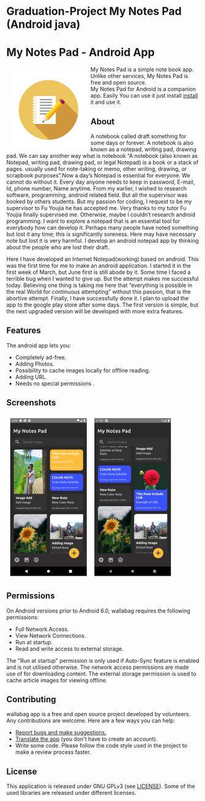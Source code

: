 # Graduation-Project My Notes Pad (Android java)
# My Notes Pad - Android App 

<img src="/Others/Images/notes_launcher.png" align="left"
width="200" hspace="10" vspace="10">

My Notes Pad is a simple note book app.  
Unlike other services, My Notes Pad is free and open source.  
My Notes Pad for Android is a companion app. Easily You can use it just install [install](https://github.com/MD-Anower/Graduation-Project-My-Notes-Pad-Android/raw/main/app/release/app-release.apk) it and use it.


<!---

<p align="left">
<a href="https://play.google.com/store/apps/details?id=fr.gaulupeau.apps.InThePoche">
    <img alt="Get it on Google Play"
        height="80"
        src="https://play.google.com/intl/en_us/badges/images/generic/en_badge_web_generic.png" />
</a>  
<a href="https://f-droid.org/app/fr.gaulupeau.apps.InThePoche">
    <img alt="Get it on F-Droid"
        height="80"
        src="https://f-droid.org/badge/get-it-on.png" />
        </a>
        </p>

-->



## About

A notebook called draft something for some days or forever. A notebook is also known as a notepad, writing pad, drawing pad.
We can say another way what is notebook “A notebook (also known as Notepad, writing pad, drawing pad, or legal Notepad) is a book or a stack of pages.
usually used for note-taking or memo, other writing, drawing, or scrapbook purposes”.Now a day’s Notepad is essential for everyone.
We cannot do without it. Every day anyone needs to keep in password, E-mail, Id, phone number, Name anytime.
From my earlier, I wished to research software, programming, android related field. But all the supervisor was booked by others students.
But my passion for coding, I request to be my supervisor to Fu Youjia he has accepted me. Very thanks to my tutor Fu Youjia finally supervised me.
Otherwise, maybe I couldn’t research android programming. I want to explore a notepad that is an essential tool for everybody how can develop it.
Perhaps many people have noted something but lost it any time; this is significantly soreness. Here may have necessary note but lost it is very harmful.
I develop an android notepad app by thinking about the people who are lost their draft. 

Here I have developed an Internet Notepad(working) based on android.
This was the first time for me to make an android application. I started it in the first week of March, but June first is still abode by it.
Some time I faced a terrible bug when I wanted to give up. But the attempt makes me successful today.
Believing one thing is taking me here that “everything is possible in the real World for continuous attempting” without this passion, that is the abortive attempt.
Finally, I have successfully done it. I plan to upload the app to the google play store after some days.
The first version is simple, but the next upgraded version will be developed with more extra features.


## Features

The android app lets you:
- Completely ad-free.
- Adding Photos.
- Possibility to cache images locally for offline reading.
- Adding URL.
- Needs no special permissions .

## Screenshots

[<img src="/Others/Images/Screenshot_1622712307.png" align="left"
width="200"
    hspace="10" vspace="10">](/Others/Images/Screenshot_1622712307.png)
[<img src="/Others/Images/Screenshot_1622784213.png" align="center"
width="200"
    hspace="10" vspace="10">](/Others/Images/Screenshot_1622784213.png)

## Permissions

On Android versions prior to Android 6.0, wallabag requires the following permissions:
- Full Network Access.
- View Network Connections.
- Run at startup.
- Read and write access to external storage.

The "Run at startup" permission is only used if Auto-Sync feature is enabled and is not utilised otherwise. The network access permissions are made use of for downloading content. The external storage permission is used to cache article images for viewing offline.

## Contributing

wallabag app is a free and open source project developed by volunteers. Any contributions are welcome. Here are a few ways you can help:
 * [Report bugs and make suggestions.](https://github.com/wallabag/android-app/issues)
 * [Translate the app](https://hosted.weblate.org/projects/wallabag/android-app/) (you don't have to create an account).
 * Write some code. Please follow the code style used in the project to make a review process faster.

## License

This application is released under GNU GPLv3 (see [LICENSE](LICENSE)).
Some of the used libraries are released under different licenses.

